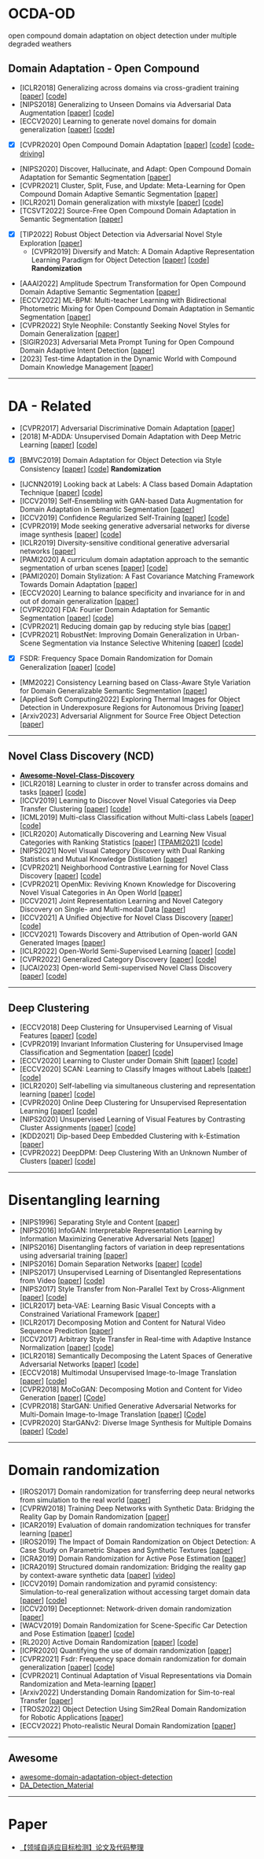 # OCDA-OD
open compound domain adaptation on object detection under multiple degraded weathers

## Domain Adaptation - Open Compound
- [ICLR2018] Generalizing across domains via cross-gradient training [[paper](https://arxiv.org/abs/1804.10745)] [[code](https://arxiv.org/abs/1804.10745)]
- [NIPS2018] Generalizing to Unseen Domains via Adversarial Data Augmentation [[paper](https://arxiv.org/abs/1805.12018)] [[code](https://github.com/ricvolpi/generalize-unseen-domains)]
- [ECCV2020] Learning to generate novel domains for domain generalization [[paper](https://arxiv.org/abs/2007.03304)]  [[code](https://github.com/mousecpn/L2A-OT)]
- [x] [CVPR2020] Open Compound Domain Adaptation [[paper](https://arxiv.org/abs/1909.03403)] [[code](https://github.com/zhmiao/OpenCompoundDomainAdaptation-OCDA)] [[code-driving](https://github.com/XingangPan/OCDA-Driving-Example)]
- [NIPS2020] Discover, Hallucinate, and Adapt: Open Compound Domain Adaptation for Semantic Segmentation [[paper](https://arxiv.org/abs/2110.04111)]
- [CVPR2021] Cluster, Split, Fuse, and Update: Meta-Learning for Open Compound Domain Adaptive Semantic Segmentation [[paper](https://arxiv.org/abs/2012.08278)]
- [ICLR2021] Domain generalization with mixstyle [[paper](https://arxiv.org/abs/2104.02008)] [[code](https://github.com/KaiyangZhou/mixstyle-release)]
- [TCSVT2022] Source-Free Open Compound Domain Adaptation in Semantic Segmentation [[paper](https://arxiv.org/abs/2106.03422)]
- [x] [TIP2022] Robust Object Detection via Adversarial Novel Style Exploration [[paper](https://ieeexplore.ieee.org/abstract/document/9697984)]
    - [CVPR2019] Diversify and Match: A Domain Adaptive Representation Learning Paradigm for Object Detection [[paper](https://openaccess.thecvf.com/content_CVPR_2019/papers/Kim_Diversify_and_Match_A_Domain_Adaptive_Representation_Learning_Paradigm_for_CVPR_2019_paper.pdf)] [[code](https://github.com/TKKim93/DivMatch)] **Randomization**
- [AAAI2022] Amplitude Spectrum Transformation for Open Compound Domain Adaptive Semantic Segmentation [[paper](https://arxiv.org/abs/2202.04287)]
- [ECCV2022] ML-BPM: Multi-teacher Learning with Bidirectional Photometric Mixing for Open Compound Domain Adaptation in Semantic Segmentation [[paper](https://arxiv.org/abs/2207.09045)]
- [CVPR2022] Style Neophile: Constantly Seeking Novel Styles for Domain Generalization [[paper](https://openaccess.thecvf.com/content/CVPR2022/html/Kang_Style_Neophile_Constantly_Seeking_Novel_Styles_for_Domain_Generalization_CVPR_2022_paper.html)]
- [SIGIR2023] Adversarial Meta Prompt Tuning for Open Compound Domain Adaptive Intent Detection [[paper](https://dl.acm.org/doi/abs/10.1145/3539618.3591945)]
- [2023] Test-time Adaptation in the Dynamic World with Compound Domain Knowledge Management [[paper](https://arxiv.org/abs/2212.08356)]

---

# DA - Related
- [CVPR2017] Adversarial Discriminative Domain Adaptation [[paper](https://arxiv.org/abs/1702.05464)]
- [2018] M-ADDA: Unsupervised Domain Adaptation with Deep Metric Learning [[paper](https://arxiv.org/abs/1807.02552)] [[code](https://github.com/IssamLaradji/M-ADDA)]
- [x] [BMVC2019] Domain Adaptation for Object Detection via Style Consistency [[paper](https://arxiv.org/abs/1911.10033)] [[code](https://github.com/pb2377/Pytorch-Domain-Adaptation-via-Style-Consistency)] **Randomization**
- [IJCNN2019] Looking back at Labels: A Class based Domain Adaptation Technique [[paper](https://arxiv.org/abs/1904.01341)] [[code](https://github.com/vinodkkurmi/DiscriminatorDomainAdaptation)]
- [ICCV2019] Self-Ensembling with GAN-based Data Augmentation for Domain Adaptation in Semantic Segmentation [[paper](https://arxiv.org/abs/1909.00589)]
- [ICCV2019] Confidence Regularized Self-Training [[paper](https://arxiv.org/abs/1908.09822)] [[code](https://github.com/yzou2/CRST)]
- [CVPR2019] Mode seeking generative adversarial networks for diverse image synthesis [[paper](https://arxiv.org/abs/1903.05628)] [[code](https://github.com/HelenMao/MSGAN)]
- [ICLR2019] Diversity-sensitive conditional generative adversarial networks [[paper](https://arxiv.org/abs/1901.09024)]
- [PAMI2020] A curriculum domain adaptation approach to the semantic segmentation of urban scenes [[paper](https://arxiv.org/abs/1812.09953)] [[code](https://github.com/YangZhang4065/AdaptationSeg)]
- [PAMI2020] Domain Stylization: A Fast Covariance Matching Framework Towards Domain Adaptation [[paper](https://ieeexplore.ieee.org/abstract/document/8968319)]
- [ECCV2020] Learning to balance specificity and invariance for in and out of domain generalization [[paper](https://arxiv.org/abs/2008.12839)]
- [CVPR2020] FDA: Fourier Domain Adaptation for Semantic Segmentation [[paper](https://arxiv.org/abs/2004.05498)] [[code](https://github.com/YanchaoYang/FDA)]
- [CVPR2021] Reducing domain gap by reducing style bias [[paper](https://arxiv.org/abs/1910.11645)]
- [CVPR2021] RobustNet: Improving Domain Generalization in Urban-Scene Segmentation via Instance Selective Whitening [[paper](https://arxiv.org/abs/2103.15597)] [[code](https://github.com/shachoi/RobustNet)]
- [x] FSDR: Frequency Space Domain Randomization for Domain Generalization [[paper](https://arxiv.org/abs/2103.02370)] [[code](https://github.com/jxhuang0508/FSDR)]
- [MM2022] Consistency Learning based on Class-Aware Style Variation for Domain Generalizable Semantic Segmentation [[paper](https://dl.acm.org/doi/abs/10.1145/3503161.3548209)]
- [Applied Soft Computing2022] Exploring Thermal Images for Object Detection in Underexposure Regions for Autonomous Driving [[paper](https://arxiv.org/abs/2006.00821v2)]
- [Arxiv2023] Adversarial Alignment for Source Free Object Detection [[paper](https://arxiv.org/abs/2301.04265)]

---

## Novel Class Discovery (NCD)
- [**Awesome-Novel-Class-Discovery**](https://github.com/JosephKJ/Awesome-Novel-Class-Discovery)
- [ICLR2018] Learning to cluster in order to transfer across domains and tasks [[paper](https://arxiv.org/abs/1711.10125)] [[code](https://github.com/GT-RIPL/L2C)]
- [ICCV2019] Learning to Discover Novel Visual Categories via Deep Transfer Clustering [[paper](https://arxiv.org/abs/1908.09884)] [[code](https://github.com/k-han/DTC)]
- [ICML2019] Multi-class Classification without Multi-class Labels [[paper](https://arxiv.org/abs/1901.00544)] [[code](https://github.com/GT-RIPL/L2C)]
- [ICLR2020] Automatically Discovering and Learning New Visual Categories with Ranking Statistics [[paper](https://arxiv.org/abs/2002.05714)] [[TPAMI2021](https://ieeexplore.ieee.org/abstract/document/9464163/)] [[code](https://github.com/k-han/AutoNovel)]
- [NIPS2021] Novel Visual Category Discovery with Dual Ranking Statistics and Mutual Knowledge Distillation [[paper](https://arxiv.org/abs/2002.05714)]
- [CVPR2021] Neighborhood Contrastive Learning for Novel Class Discovery [[paper](https://arxiv.org/abs/2106.10731)] [[code](https://github.com/zhunzhong07/NCL)]
- [CVPR2021] OpenMix: Reviving Known Knowledge for Discovering Novel Visual Categories in An Open World [[paper](https://arxiv.org/abs/2004.05551)]
- [ICCV2021] Joint Representation Learning and Novel Category Discovery on Single- and Multi-modal Data [[paper](https://arxiv.org/abs/2107.03358)]
- [ICCV2021] A Unified Objective for Novel Class Discovery [[paper](https://arxiv.org/abs/2108.08536)] [[code](https://github.com/DonkeyShot21/UNO)]
- [ICCV2021] Towards Discovery and Attribution of Open-world GAN Generated Images [[paper](https://arxiv.org/abs/2105.04580)]
- [ICLR2022] Open-World Semi-Supervised Learning [[paper](https://arxiv.org/abs/2102.03526)] [[code](https://github.com/snap-stanford/orca)]
- [CVPR2022] Generalized Category Discovery [[paper](https://arxiv.org/abs/2201.02609)] [[code](https://github.com/sgvaze/generalized-category-discovery)]
- [IJCAI2023] Open-world Semi-supervised Novel Class Discovery [[paper](https://arxiv.org/abs/2305.13095)] [[code](https://github.com/liujmzzz/openncd)]

---

## Deep Clustering
- [ECCV2018] Deep Clustering for Unsupervised Learning of Visual Features [[paper](https://arxiv.org/abs/1807.05520)] [[code](https://github.com/facebookresearch/deepcluster)]
- [CVPR2019] Invariant Information Clustering for Unsupervised Image Classification and Segmentation [[paper](https://arxiv.org/abs/1807.06653)] [[code](https://github.com/xu-ji/IIC)]
- [ECCV2020] Learning to Cluster under Domain Shift [[paper](https://arxiv.org/abs/2008.04646)] [[code](https://github.com/willi-menapace/acids-clustering-domain-shift)]
- [ECCV2020] SCAN: Learning to Classify Images without Labels [[paper](https://arxiv.org/abs/2005.12320)] [[code](https://github.com/wvangansbeke/Unsupervised-Classification)]
- [ICLR2020] Self-labelling via simultaneous clustering and representation learning [[paper](https://arxiv.org/abs/1911.05371)] [[code](https://github.com/yukimasano/self-label)]
- [CVPR2020] Online Deep Clustering for Unsupervised Representation Learning [[paper](https://arxiv.org/abs/2006.10645)] [[code](https://github.com/open-mmlab/OpenSelfSup)]
- [NIPS2020] Unsupervised Learning of Visual Features by Contrasting Cluster Assignments [[paper](https://arxiv.org/abs/2006.09882)] [[code](https://github.com/facebookresearch/swav)]
- [KDD2021] Dip-based Deep Embedded Clustering with k-Estimation [[paper](https://dl.acm.org/doi/abs/10.1145/3447548.3467316)]
- [CVPR2022] DeepDPM: Deep Clustering With an Unknown Number of Clusters [[paper](https://arxiv.org/abs/2203.14309)] [[code](https://github.com/BGU-CS-VIL/DeepDPM)]

---

# Disentangling learning
- [NIPS1996] Separating Style and Content [[paper](https://proceedings.neurips.cc/paper/1996/hash/70222949cc0db89ab32c9969754d4758-Abstract.html)]
- [NIPS2016] InfoGAN: Interpretable Representation Learning by Information Maximizing Generative Adversarial Nets [[paper](https://arxiv.org/abs/1606.03657)]
- [NIPS2016] Disentangling factors of variation in deep representations using adversarial training [[paper](https://arxiv.org/abs/1611.03383)]
- [NIPS2016] Domain Separation Networks [[paper](https://arxiv.org/abs/1608.06019)] [[code](https://github.com/fungtion/DSN)]
- [NIPS2017] Unsupervised Learning of Disentangled Representations from Video [[paper](https://arxiv.org/abs/1705.10915)] [[code](https://github.com/edenton/drnet)]
- [NIPS2017] Style Transfer from Non-Parallel Text by Cross-Alignment [[paper](https://arxiv.org/abs/1705.09655)] [[code](https://github.com/shentianxiao/language-style-transfer)]
- [ICLR2017] beta-VAE: Learning Basic Visual Concepts with a Constrained Variational Framework [[paper](https://openreview.net/forum?id=Sy2fzU9gl)]
- [ICLR2017] Decomposing Motion and Content for Natural Video Sequence Prediction [[paper](https://arxiv.org/abs/1706.08033)]
- [ICCV2017] Arbitrary Style Transfer in Real-time with Adaptive Instance Normalization [[paper](https://arxiv.org/abs/1703.06868)] [[code](https://github.com/xunhuang1995/AdaIN-style)]
- [ICLR2018] Semantically Decomposing the Latent Spaces of Generative Adversarial Networks [[paper](https://arxiv.org/abs/1705.07904)] [[code](https://github.com/chrisdonahue/sdgan)]
- [ECCV2018] Multimodal Unsupervised Image-to-Image Translation [[paper](https://arxiv.org/abs/1804.04732)] [[code](https://github.com/nvlabs/MUNIT)]
- [CVPR2018] MoCoGAN: Decomposing Motion and Content for Video Generation [[paper](https://arxiv.org/abs/1707.04993)] [[Code](https://github.com/sergeytulyakov/mocogan)]
- [CVPR2018] StarGAN: Unified Generative Adversarial Networks for Multi-Domain Image-to-Image Translation [[paper](https://arxiv.org/abs/1711.09020)] [[Code](https://github.com/yunjey/stargan)]
- [CVPR2020] StarGANv2: Diverse Image Synthesis for Multiple Domains [[paper](https://arxiv.org/abs/1912.01865)] [[Code](https://github.com/clovaai/stargan-v2)]

---

# Domain randomization
- [IROS2017] Domain randomization for transferring deep neural networks from simulation to the real world [[paper](https://arxiv.org/abs/1703.06907)]
- [CVPRW2018] Training Deep Networks with Synthetic Data: Bridging the Reality Gap by Domain Randomization [[paper](https://arxiv.org/abs/1804.06516)]
- [ICAR2019] Evaluation of domain randomization techniques for transfer learning [[paper](https://ieeexplore.ieee.org/abstract/document/8981654)]
- [IROS2019] The Impact of Domain Randomization on Object Detection: A Case Study on Parametric Shapes and Synthetic Textures [[paper](https://ieeexplore.ieee.org/abstract/document/8968139)]
- [ICRA2019] Domain Randomization for Active Pose Estimation [[paper](https://arxiv.org/abs/1903.03953)]
- [ICRA2019] Structured domain randomization: Bridging the reality gap by context-aware synthetic data [[paper](https://arxiv.org/abs/1810.10093)] [[video](https://youtu.be/1WdjWJYx9AY)]
- [ICCV2019] Domain randomization and pyramid consistency: Simulation-to-real generalization without accessing target domain data [[paper](https://arxiv.org/abs/1909.00889)] [[code](https://github.com/xyyue/DRPC)]
- [ICCV2019] Deceptionnet: Network-driven domain randomization [[paper](https://arxiv.org/abs/1904.02750)]
- [WACV2019] Domain Randomization for Scene-Specific Car Detection and Pose Estimation [[paper](https://arxiv.org/abs/1811.05939)] [[code](https://github.com/rawalkhirodkar/car_pose)]
- [RL2020] Active Domain Randomization [[paper](https://arxiv.org/abs/1904.04762)] [[code](https://github.com/montrealrobotics/active-domainrand)]
- [ICPR2020] Quantifying the use of domain randomization [[paper](https://ieeexplore.ieee.org/abstract/document/9412118)]
- [CVPR2021] Fsdr: Frequency space domain randomization for domain generalization [[paper](https://arxiv.org/abs/2103.02370)] [[code](https://github.com/jxhuang0508/FSDR)]
- [CVPR2021] Continual Adaptation of Visual Representations via Domain Randomization and Meta-learning [[paper](https://arxiv.org/abs/2012.04324)]
- [Arxiv2022] Understanding Domain Randomization for Sim-to-real Transfer [[paper](https://arxiv.org/abs/2110.03239)]
- [TROS2022] Object Detection Using Sim2Real Domain Randomization for Robotic Applications [[paper](https://arxiv.org/abs/2208.04171)]
- [ECCV2022] Photo-realistic Neural Domain Randomization [[paper](https://arxiv.org/abs/2210.12682)]

---

## Awesome
- [awesome-domain-adaptation-object-detection](https://github.com/wangs311/awesome-domain-adaptation-object-detection)
- [DA_Detection_Material](https://github.com/kinredon/DA_Detection_Material)

---

# Paper
- [【领域自适应目标检测】论文及代码整理](https://zhuanlan.zhihu.com/p/371721493)
